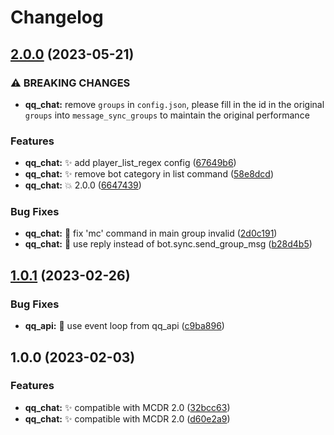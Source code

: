 # Changelog

## [2.0.0](https://github.com/AnzhiZhang/MCDReforgedPlugins/compare/qq_chat-v1.0.1...qq_chat-v2.0.0) (2023-05-21)


### ⚠ BREAKING CHANGES

* **qq_chat:** remove  `groups` in `config.json`, please fill in the id in the original `groups` into `message_sync_groups` to maintain the original performance

### Features

* **qq_chat:** ✨ add player_list_regex config ([67649b6](https://github.com/AnzhiZhang/MCDReforgedPlugins/commit/67649b6e5038c481e65b1bfbb62e9d1e41f458d8))
* **qq_chat:** ✨ remove bot category in list command ([58e8dcd](https://github.com/AnzhiZhang/MCDReforgedPlugins/commit/58e8dcd46424fe6fd710ae1f3cbc74644078cfc5))
* **qq_chat:** 💥 2.0.0 ([6647439](https://github.com/AnzhiZhang/MCDReforgedPlugins/commit/66474399f6b0ccc086fb3c1072d72a8e2bf2862b))


### Bug Fixes

* **qq_chat:** 🐛 fix 'mc' command in main group invalid ([2d0c191](https://github.com/AnzhiZhang/MCDReforgedPlugins/commit/2d0c1910940a1f995189bdf810539fcc92fbf8fd))
* **qq_chat:** 🐛 use reply instead of bot.sync.send_group_msg ([b28d4b5](https://github.com/AnzhiZhang/MCDReforgedPlugins/commit/b28d4b57f8bd60db1b41880def7afee1706903e6))

## [1.0.1](https://github.com/AnzhiZhang/MCDReforgedPlugins/compare/qq_chat-v1.0.0...qq_chat-v1.0.1) (2023-02-26)


### Bug Fixes

* **qq_api:** 🐛 use event loop from qq_api ([c9ba896](https://github.com/AnzhiZhang/MCDReforgedPlugins/commit/c9ba8966bb2bc9105b3c0fe8b7802b5378e50509))

## 1.0.0 (2023-02-03)


### Features

* **qq_chat:** ✨ compatible with MCDR 2.0 ([32bcc63](https://github.com/AnzhiZhang/MCDReforgedPlugins/commit/32bcc63a6581742688d80b496d23de065f1d4586))
* **qq_chat:** ✨ compatible with MCDR 2.0 ([d60e2a9](https://github.com/AnzhiZhang/MCDReforgedPlugins/commit/d60e2a9faa0d8b4a0d685d99c8164bf6d4535ff9))
